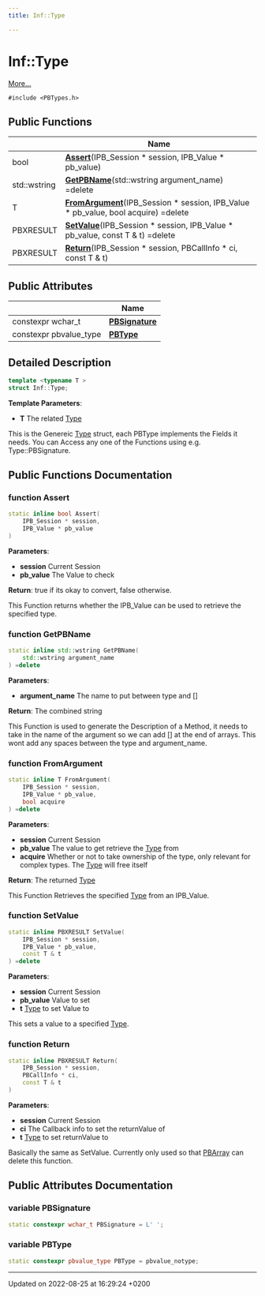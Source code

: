 ```yaml
---
title: Inf::Type

---
```


# Inf::Type



 [More...](#detailed-description)


`#include <PBTypes.h>`

## Public Functions

|                | Name           |
| -------------- | -------------- |
| bool | **[Assert](/doxygen/Classes/struct_inf_1_1_type/#function-assert)**(IPB_Session * session, IPB_Value * pb_value) |
| std::wstring | **[GetPBName](/doxygen/Classes/struct_inf_1_1_type/#function-getpbname)**(std::wstring argument_name) =delete |
| T | **[FromArgument](/doxygen/Classes/struct_inf_1_1_type/#function-fromargument)**(IPB_Session * session, IPB_Value * pb_value, bool acquire) =delete |
| PBXRESULT | **[SetValue](/doxygen/Classes/struct_inf_1_1_type/#function-setvalue)**(IPB_Session * session, IPB_Value * pb_value, const T & t) =delete |
| PBXRESULT | **[Return](/doxygen/Classes/struct_inf_1_1_type/#function-return)**(IPB_Session * session, PBCallInfo * ci, const T & t) |

## Public Attributes

|                | Name           |
| -------------- | -------------- |
| constexpr wchar_t | **[PBSignature](/doxygen/Classes/struct_inf_1_1_type/#variable-pbsignature)**  |
| constexpr pbvalue_type | **[PBType](/doxygen/Classes/struct_inf_1_1_type/#variable-pbtype)**  |

## Detailed Description

```cpp
template <typename T >
struct Inf::Type;
```


**Template Parameters**: 

  * **T** The related [Type](/doxygen/Classes/struct_inf_1_1_type/)


This is the Genereic [Type](/doxygen/Classes/struct_inf_1_1_type/) struct, each PBType implements the Fields it needs. You can Access any one of the Functions using e.g. Type<T>::PBSignature.

## Public Functions Documentation

### function Assert

```cpp
static inline bool Assert(
    IPB_Session * session,
    IPB_Value * pb_value
)
```


**Parameters**: 

  * **session** Current Session 
  * **pb_value** The Value to check 


**Return**: true if its okay to convert, false otherwise. 

This Function returns whether the IPB_Value can be used to retrieve the specified type.


### function GetPBName

```cpp
static inline std::wstring GetPBName(
    std::wstring argument_name
) =delete
```


**Parameters**: 

  * **argument_name** The name to put between type and [] 


**Return**: The combined string 

This Function is used to generate the Description of a Method, it needs to take in the name of the argument so we can add [] at the end of arrays. This wont add any spaces between the type and argument_name.


### function FromArgument

```cpp
static inline T FromArgument(
    IPB_Session * session,
    IPB_Value * pb_value,
    bool acquire
) =delete
```


**Parameters**: 

  * **session** Current Session 
  * **pb_value** The value to get retrieve the [Type](/doxygen/Classes/struct_inf_1_1_type/) from 
  * **acquire** Whether or not to take ownership of the type, only relevant for complex types. The [Type](/doxygen/Classes/struct_inf_1_1_type/) will free itself 


**Return**: The returned [Type](/doxygen/Classes/struct_inf_1_1_type/)

This Function Retrieves the specified [Type](/doxygen/Classes/struct_inf_1_1_type/) from an IPB_Value.


### function SetValue

```cpp
static inline PBXRESULT SetValue(
    IPB_Session * session,
    IPB_Value * pb_value,
    const T & t
) =delete
```


**Parameters**: 

  * **session** Current Session 
  * **pb_value** Value to set 
  * **t** [Type](/doxygen/Classes/struct_inf_1_1_type/) to set Value to 


This sets a value to a specified [Type](/doxygen/Classes/struct_inf_1_1_type/).


### function Return

```cpp
static inline PBXRESULT Return(
    IPB_Session * session,
    PBCallInfo * ci,
    const T & t
)
```


**Parameters**: 

  * **session** Current Session 
  * **ci** The Callback info to set the returnValue of 
  * **t** [Type](/doxygen/Classes/struct_inf_1_1_type/) to set returnValue to 


Basically the same as SetValue. Currently only used so that [PBArray](/doxygen/Classes/class_inf_1_1_p_b_array/) can delete this function.


## Public Attributes Documentation

### variable PBSignature

```cpp
static constexpr wchar_t PBSignature = L' ';
```


### variable PBType

```cpp
static constexpr pbvalue_type PBType = pbvalue_notype;
```


-------------------------------

Updated on 2022-08-25 at 16:29:24 +0200